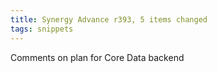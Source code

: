 ```yaml
---
title: Synergy Advance r393, 5 items changed
tags: snippets
---
```


Comments on plan for Core Data backend
